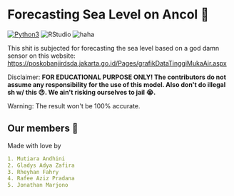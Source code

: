 # Forecasting Sea Level on Ancol  🌊
[![Python3](https://img.shields.io/badge/language-Python3-red)](https://www.python.org/downloads/)
![RStudio](https://img.shields.io/badge/RStudio-4285F4?style=for-the-badge&logo=rstudio&logoColor=white)
![haha](https://img.shields.io/badge/status-on_progress%20%F0%9F%9A%A7-yellow)

This shit is subjected for forecasting the sea level based on a god damn sensor on this website:
https://poskobanjirdsda.jakarta.go.id/Pages/grafikDataTinggiMukaAir.aspx


Disclaimer: **FOR EDUCATIONAL PURPOSE ONLY! The contributors do not assume any responsibility for the use of this model. Also don't do illegal sh w/ this 😠. We ain't risking ourselves to jail 😭.**

Warning: The result won't be 100% accurate.


## Our members 👤
Made with love by
```yaml
1. Mutiara Andhini
2. Gladys Adya Zafira
3. Rheyhan Fahry
4. Rafee Aziz Pradana
5. Jonathan Marjono
```
